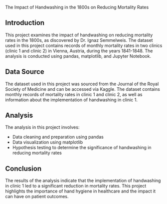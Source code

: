 The Impact of Handwashing in the 1800s on Reducing Mortality Rates

## Introduction

This project examines the impact of handwashing on reducing mortality rates in the 1800s, as discovered by Dr. Ignaz Semmelweis. The dataset used in this project contains records of monthly mortality rates in two clinics (clinic 1 and clinic 2) in Vienna, Austria, during the years 1841-1848. The analysis is conducted using pandas, matplotlib, and Jupyter Notebook.

## Data Source

The dataset used in this project was sourced from the Journal of the Royal Society of Medicine and can be accessed via Kaggle. The dataset contains monthly records of mortality rates in clinic 1 and clinic 2, as well as information about the implementation of handwashing in clinic 1.

## Analysis

The analysis in this project involves:

- Data cleaning and preparation using pandas
- Data visualization using matplotlib
- Hypothesis testing to determine the significance of handwashing in reducing mortality rates

## Conclusion

The results of the analysis indicate that the implementation of handwashing in clinic 1 led to a significant reduction in mortality rates. This project highlights the importance of hand hygiene in healthcare and the impact it can have on patient outcomes.
